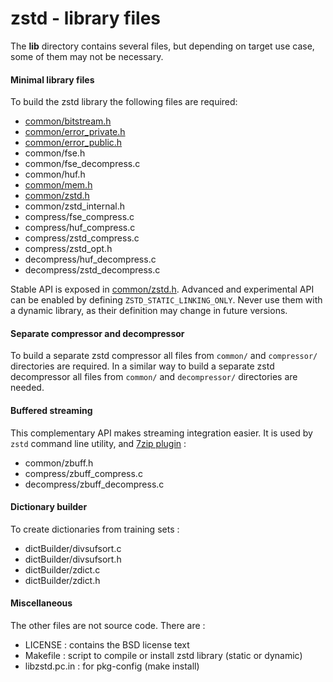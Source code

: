 zstd - library files
================================

The __lib__ directory contains several files, but depending on target use case, some of them may not be necessary.

#### Minimal library files

To build the zstd library the following files are required:

- [common/bitstream.h](common/bitstream.h)
- [common/error_private.h](common/error_private.h)
- [common/error_public.h](common/error_public.h)
- common/fse.h
- common/fse_decompress.c
- common/huf.h
- [common/mem.h](common/mem.h)
- [common/zstd.h]
- common/zstd_internal.h
- compress/fse_compress.c
- compress/huf_compress.c
- compress/zstd_compress.c
- compress/zstd_opt.h
- decompress/huf_decompress.c
- decompress/zstd_decompress.c

Stable API is exposed in [common/zstd.h].
Advanced and experimental API can be enabled by defining `ZSTD_STATIC_LINKING_ONLY`.
Never use them with a dynamic library, as their definition may change in future versions.

[common/zstd.h]: common/zstd.h


#### Separate compressor and decompressor

To build a separate zstd compressor all files from `common/` and `compressor/` directories are required.
In a similar way to build a separate zstd decompressor all files from `common/` and `decompressor/` directories are needed.


#### Buffered streaming

This complementary API makes streaming integration easier.
It is used by `zstd` command line utility, and [7zip plugin](http://mcmilk.de/projects/7-Zip-ZStd) :

- common/zbuff.h
- compress/zbuff_compress.c
- decompress/zbuff_decompress.c

#### Dictionary builder

To create dictionaries from training sets :

- dictBuilder/divsufsort.c
- dictBuilder/divsufsort.h
- dictBuilder/zdict.c
- dictBuilder/zdict.h

#### Miscellaneous

The other files are not source code. There are :

 - LICENSE : contains the BSD license text
 - Makefile : script to compile or install zstd library (static or dynamic)
 - libzstd.pc.in : for pkg-config (make install)
